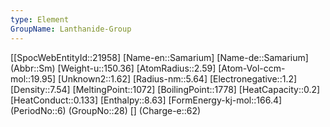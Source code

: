 ```yaml
---
type: Element
GroupName: Lanthanide-Group
---
```

[[SpocWebEntityId::21958]
[Name-en::Samarium]
[Name-de::Samarium]
(Abbr::Sm)
[Weight-u::150.36]
[AtomRadius::2.59]
[Atom-Vol-ccm-mol::19.95]
[Unknown2::1.62]
[Radius-nm::5.64]
[Electronegative::1.2]
[Density::7.54]
[MeltingPoint::1072]
[BoilingPoint::1778]
[HeatCapacity::0.2]
[HeatConduct::0.133]
[Enthalpy::8.63]
[FormEnergy-kj-mol::166.4]
(PeriodNo::6)
(GroupNo::28)
[]
(Charge-e::62)

